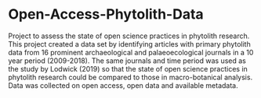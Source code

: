 # Open-Access-Phytolith-Data
Project to assess the state of open science practices in phytolith research.
This project created a data set by identifying articles with primary phytolith data from 16 prominent archaeological and palaeoecological journals in a 10 year period (2009-2018). The same journals and time period was used as the study by Lodwick (2019) so that the state of open science practices in phytolith research could be compared to those in macro-botanical analysis. Data was collected on open access, open data and available metadata.
